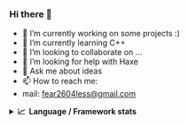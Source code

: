 ### Hi there 👋
- 🔭 I’m currently working on some projects :)
- 🌱 I’m currently learning C++
- 👯 I’m looking to collaborate on ...
- 🤔 I’m looking for help with Haxe
- 💬 Ask me about ideas
- 📫 How to reach me: 
- mail: fear2604less@gmail.com

<details>
  <summary><b>📈&nbsp;&nbsp;Language&nbsp;/&nbsp;Framework stats</b></summary>
  <br/>
  <a href='https://profile.codersrank.io/user/maksimserebryakov/'>
  <img src='https://cr-skills-chart-widget.azurewebsites.net/api/api?username=maksimserebryakov&skills=Vue,C%2B%2B,C%23,SCSS,angular,batchfile,c,C%23,coffeescript,dart,go,html,haxe,json,java,javascript,less,mysql,php,pandas,perl,python,reactjs,scss,shell,svelte,swift,typescript,vueSvelte&width=820'>
  </a>

</details>
